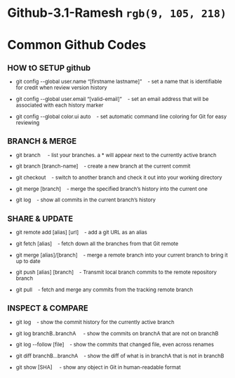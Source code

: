 # Github-3.1-Ramesh `rgb(9, 105, 218)`

# Common Github Codes ##


<sub> 
  
## HOW tO SETUP github ##
  
+ git config --global user.name “[firstname lastname]”  &nbsp; &nbsp;- set a name that is identifiable for credit when review version history

+ git config --global user.email “[valid-email]”  &nbsp; &nbsp;- set an email address that will be associated with each history marker

+ git config --global color.ui auto &nbsp; &nbsp;- set automatic command line coloring for Git for easy reviewing

## BRANCH & MERGE ##

 * git branch  &nbsp; &nbsp; - list your branches. a * will appear next to the currently active branch 

*  git branch [branch-name]     &nbsp; &nbsp;-            create a new branch at the current commit

*  git checkout               &nbsp; &nbsp;-             switch to another branch and check it out into your working directory 

*  git merge [branch]          &nbsp; &nbsp;-             merge the specified branch’s history into the current one

*  git log                     &nbsp; &nbsp;-             show all commits in the current branch’s history

## SHARE & UPDATE ##

* git remote add [alias] [url]   &nbsp; &nbsp;-       add a git URL as an alias

* git fetch [alias]             &nbsp; &nbsp;-       fetch down all the branches from that Git remote

* git merge [alias]/[branch]    &nbsp; &nbsp;-       merge a remote branch into your current branch to bring it up to date

* git push [alias] [branch]     &nbsp; &nbsp;-       Transmit local branch commits to the remote repository branch

* git pull                      &nbsp; &nbsp;-       fetch and merge any commits from the tracking remote branch


## INSPECT & COMPARE ## 

+ git log                    &nbsp; &nbsp;-        show the commit history for the currently active branch
  
+ git log branchB..branchA    &nbsp; &nbsp; -   show the commits on branchA that are not on branchB

+ git log --follow [file]     &nbsp; &nbsp;- show the commits that changed file, even across renames
  
+ git diff branchB...branchA    &nbsp; &nbsp;- show the diff of what is in branchA that is not in branchB
  
+ git show [SHA]             &nbsp; &nbsp; - show any object in Git in human-readable format


</sub>
